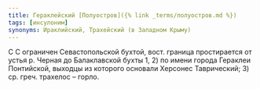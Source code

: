 ```yaml
---
title: Гераклейский [Полуостров]({% link _terms/полуостров.md %})
tags: [инсулоним]
synonyms: Ираклийский, Трахейский (в Западном Крыму)
---
```


С С ограничен Севастопольской бухтой, вост. граница простирается от устья р.
Черная до Балаклавской бухты 1, 2) по имени города Гераклеи Понтийской, выходцы
из которого основали Херсонес Таврический; 3) ср. греч. трахелос – горло.
